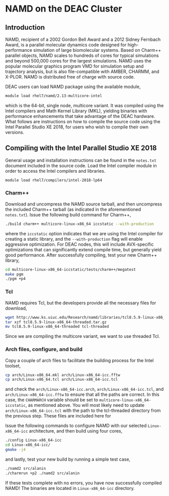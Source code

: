 # NAMD on the DEAC Cluster


## Introduction

NAMD, recipient of a 2002 Gordon Bell Award and a 2012 Sidney Fernbach Award, is
a parallel molecular dynamics code designed for high-performance simulation of
large biomolecular systems. Based on Charm++ parallel objects, NAMD scales to
hundreds of cores for typical simulations and beyond 500,000 cores for the
largest simulations. NAMD uses the popular molecular graphics program VMD for
simulation setup and trajectory analysis, but is also file-compatible with
AMBER, CHARMM, and X-PLOR. NAMD is distributed free of charge with source code.

DEAC users can load NAMD package using the available module,

```sh
module load rhel7/namd/2.13-multicore-intel
```

which is the 64-bit, single node, multicore variant. It was compiled using the
Intel compilers and Math Kernel Library (MKL), yielding binaries with
performance enhancements that take advantage of the DEAC hardware. What follows
are instructions on how to compile the source code using the Intel Parallel
Studio XE 2018, for users who wish to compile their own versions.


## Compiling with the Intel Parallel Studio XE 2018

General usage and installation instructions can be found in the `notes.txt`
document included in the source code. Load the Intel compiler module in order to
access the Intel compilers and libraries.

```sh
module load rhel7/compilers/intel-2018-lp64
```


### Charm++

Download and uncompress the NAMD source tarball, and then uncompress the
included Charm++ tarball (as indicated in the aforementioned `notes.txt`). Issue
the following build command for Charm++,

```sh
./build charm++ multicore-linux-x86_64 iccstatic --with-production
```

where the `iccstatic` option indicates that we are using the Intel compiler for
creating a static library, and the `--with-production` flag will enable
aggressive optimization. For DEAC nodes, this will include AVX-specific
optimizations that can significantly extend compile time, but generally
yield good performance. After successfully compiling, test your new Charm++
library,

```sh
cd multicore-linux-x86_64-iccstatic/tests/charm++/megatest
make pgm
./pgm +p4
```


### Tcl

NAMD requires Tcl, but the developers provide all the necessary files for download,

```sh
wget http://www.ks.uiuc.edu/Research/namd/libraries/tcl8.5.9-linux-x86_64-threaded.tar.gz
tar xzf tcl8.5.9-linux-x86_64-threaded.tar.gz
mv tcl8.5.9-linux-x86_64-threaded tcl-threaded
```

Since we are compiling the multicore variant, we want to use threaded Tcl.


### Arch files, configure, and build

Copy a couple of arch files to facilitate the building process for the Intel toolset,

```sh
cp arch/Linux-x86_64.mkl arch/Linux-x86_64-icc.fftw
cp arch/Linux-x86_64.tcl arch/Linux-x86_64-icc.tcl
```

and check the `arch/Linux-x86_64-icc.arch`, `arch/Linux-x86_64-icc.tcl`, and
`arch/Linux-x86_64-icc.fftw` to ensure that all the paths are correct. In this
case, the `CHARMARCH` variable should be set to
`multicore-linux-x86_64-iccstatic`, as mentioned above. You will most likely
need to update `arch/Linux-x86_64-icc.tcl` with the path to the tcl-threaded
directory from the previous step. These files are included here for

Issue the following commands to configure NAMD with our selected
`Linux-x86_64-icc` architecture, and then build using four cores,

```sh
./config Linux-x86_64-icc
cd Linux-x86_64-icc/
gmake -j4
```

and lastly, test your new build by running a simple test case,

```sh
./namd2 src/alanin
./charmrun +p2 ./namd2 src/alanin
```

If these tests complete with no errors, you have now successfully compiled NAMD!
The binaries are located in `Linux-x86_64-icc` directory.
